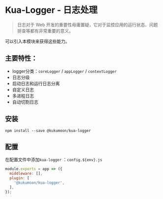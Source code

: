 # Kua-Logger - 日志处理

> 日志对于 Web 开发的重要性毋庸置疑，它对于监控应用的运行状态、问题排查等都有非常重要的意义。

可以引入本模块来获得这些能力。

## 主要特性：

- logger分类：`coreLogger` / `appLogger` / `contextLogger` 
- 日志分级
- 启动日志和运行日志分离
- 自定义日志
- 多进程日志
- 自动切割日志

## 安装

```shell script
npm install --save @kukumoon/kua-logger
``` 

## 配置

在配置文件中添加`kua-logger` ：`config.${env}.js`

```js
module.exports = app => ({
  middleware: [],
  plugin: [
    '@kukumoon/kua-logger',
  ],
});

```
